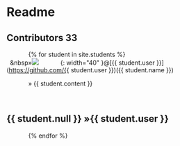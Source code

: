 # Readme 
## Contributors 33

{% for student in site.students %} <br />
  &nbsp;&nbsp;&nbsp&#187;<img src="{{ student.image }}">{: width="40" }@[{{ student.user }}](https://github.com/{{ student.user }})({{ student.name }}) <br /> 
<html>
<head>
<style>
p {
  text-indent: 50px;
}
p:first-letter {
    padding-left: 50%;
}
</style>
</head>
<body>
<p>&#187;
{{ student.content }}</p>

  &nbsp;<h2>{{ student.null }}&nbsp;&#187;{{ student.user }}</h2>

{% endfor %}

&nbsp;&nbsp;&nbsp;&nbsp;&nbsp;&nbsp;&nbsp;&nbsp;&nbsp;
</body>
</html>
